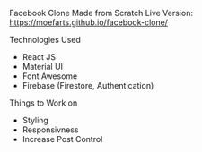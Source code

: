Facebook Clone Made from Scratch
Live Version: https://moefarts.github.io/facebook-clone/


Technologies Used
- React JS
- Material UI
- Font Awesome
- Firebase (Firestore, Authentication)

Things to Work on
- Styling
- Responsivness
- Increase Post Control
